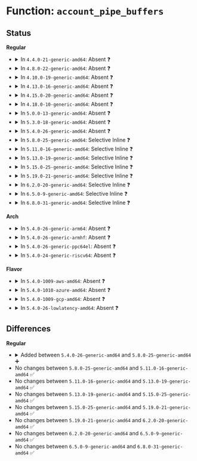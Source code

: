 # Function: <code>account_pipe_buffers</code>

## Status
<b>Regular</b>
<ul>
<li>
<details>
<summary>In <code>4.4.0-21-generic-amd64</code>: Absent ❓</summary>

```json
{
  "name": "account_pipe_buffers",
  "collision_type": "Unique Static",
  "inline_type": "Full",
  "funcs": [
    {
      "addr": 18446744071581029912,
      "name": "account_pipe_buffers",
      "external": false,
      "loc": "fs/pipe.c:592",
      "file": "fs/pipe.c",
      "inline": "not declared, inlined",
      "caller_inline": [
        "fs/pipe.c:alloc_pipe_info",
        "fs/pipe.c:free_pipe_info",
        "fs/pipe.c:pipe_fcntl"
      ],
      "caller_func": []
    }
  ],
  "symbols": []
}
```
</details>
</li>
<li>
<details>
<summary>In <code>4.8.0-22-generic-amd64</code>: Absent ❓</summary>

```json
{
  "name": "account_pipe_buffers",
  "collision_type": "Unique Static",
  "inline_type": "Full",
  "funcs": [
    {
      "addr": 18446744071581192291,
      "name": "account_pipe_buffers",
      "external": false,
      "loc": "fs/pipe.c:607",
      "file": "fs/pipe.c",
      "inline": "not declared, inlined",
      "caller_inline": [
        "fs/pipe.c:pipe_fcntl",
        "fs/pipe.c:free_pipe_info",
        "fs/pipe.c:alloc_pipe_info"
      ],
      "caller_func": []
    }
  ],
  "symbols": []
}
```
</details>
</li>
<li>
<details>
<summary>In <code>4.10.0-19-generic-amd64</code>: Absent ❓</summary>

```json
{
  "name": "account_pipe_buffers",
  "collision_type": "Unique Static",
  "inline_type": "Full",
  "funcs": [
    {
      "addr": 18446744071581269229,
      "name": "account_pipe_buffers",
      "external": false,
      "loc": "fs/pipe.c:604",
      "file": "fs/pipe.c",
      "inline": "not declared, inlined",
      "caller_inline": [
        "fs/pipe.c:pipe_fcntl",
        "fs/pipe.c:pipe_fcntl",
        "fs/pipe.c:free_pipe_info",
        "fs/pipe.c:alloc_pipe_info",
        "fs/pipe.c:alloc_pipe_info",
        "fs/pipe.c:alloc_pipe_info"
      ],
      "caller_func": []
    }
  ],
  "symbols": []
}
```
</details>
</li>
<li>
<details>
<summary>In <code>4.13.0-16-generic-amd64</code>: Absent ❓</summary>

```json
{
  "name": "account_pipe_buffers",
  "collision_type": "Unique Static",
  "inline_type": "Full",
  "funcs": [
    {
      "addr": 18446744071581318232,
      "name": "account_pipe_buffers",
      "external": false,
      "loc": "fs/pipe.c:604",
      "file": "fs/pipe.c",
      "inline": "not declared, inlined",
      "caller_inline": [
        "fs/pipe.c:pipe_fcntl",
        "fs/pipe.c:pipe_fcntl",
        "fs/pipe.c:free_pipe_info",
        "fs/pipe.c:alloc_pipe_info",
        "fs/pipe.c:alloc_pipe_info",
        "fs/pipe.c:alloc_pipe_info"
      ],
      "caller_func": []
    }
  ],
  "symbols": []
}
```
</details>
</li>
<li>
<details>
<summary>In <code>4.15.0-20-generic-amd64</code>: Absent ❓</summary>

```json
{
  "name": "account_pipe_buffers",
  "collision_type": "Unique Static",
  "inline_type": "Full",
  "funcs": [
    {
      "addr": 18446744071581458445,
      "name": "account_pipe_buffers",
      "external": false,
      "loc": "fs/pipe.c:605",
      "file": "fs/pipe.c",
      "inline": "not declared, inlined",
      "caller_inline": [
        "fs/pipe.c:pipe_fcntl",
        "fs/pipe.c:pipe_fcntl",
        "fs/pipe.c:free_pipe_info",
        "fs/pipe.c:alloc_pipe_info",
        "fs/pipe.c:alloc_pipe_info",
        "fs/pipe.c:alloc_pipe_info"
      ],
      "caller_func": []
    }
  ],
  "symbols": []
}
```
</details>
</li>
<li>
<details>
<summary>In <code>4.18.0-10-generic-amd64</code>: Absent ❓</summary>

```json
{
  "name": "account_pipe_buffers",
  "collision_type": "Unique Static",
  "inline_type": "Full",
  "funcs": [
    {
      "addr": 18446744071581618020,
      "name": "account_pipe_buffers",
      "external": false,
      "loc": "fs/pipe.c:600",
      "file": "fs/pipe.c",
      "inline": "not declared, inlined",
      "caller_inline": [
        "fs/pipe.c:pipe_fcntl",
        "fs/pipe.c:pipe_fcntl",
        "fs/pipe.c:free_pipe_info",
        "fs/pipe.c:alloc_pipe_info",
        "fs/pipe.c:alloc_pipe_info",
        "fs/pipe.c:alloc_pipe_info"
      ],
      "caller_func": []
    }
  ],
  "symbols": []
}
```
</details>
</li>
<li>
<details>
<summary>In <code>5.0.0-13-generic-amd64</code>: Absent ❓</summary>

```json
{
  "name": "account_pipe_buffers",
  "collision_type": "Unique Static",
  "inline_type": "Full",
  "funcs": [
    {
      "addr": 18446744071581704244,
      "name": "account_pipe_buffers",
      "external": false,
      "loc": "fs/pipe.c:614",
      "file": "fs/pipe.c",
      "inline": "not declared, inlined",
      "caller_inline": [
        "fs/pipe.c:pipe_fcntl",
        "fs/pipe.c:pipe_fcntl",
        "fs/pipe.c:free_pipe_info",
        "fs/pipe.c:alloc_pipe_info",
        "fs/pipe.c:alloc_pipe_info",
        "fs/pipe.c:alloc_pipe_info"
      ],
      "caller_func": []
    }
  ],
  "symbols": []
}
```
</details>
</li>
<li>
<details>
<summary>In <code>5.3.0-18-generic-amd64</code>: Absent ❓</summary>

```json
{
  "name": "account_pipe_buffers",
  "collision_type": "Unique Static",
  "inline_type": "Full",
  "funcs": [
    {
      "addr": 18446744071581822138,
      "name": "account_pipe_buffers",
      "external": false,
      "loc": "fs/pipe.c:626",
      "file": "fs/pipe.c",
      "inline": "not declared, inlined",
      "caller_inline": [
        "fs/pipe.c:pipe_fcntl",
        "fs/pipe.c:pipe_fcntl",
        "fs/pipe.c:free_pipe_info",
        "fs/pipe.c:alloc_pipe_info",
        "fs/pipe.c:alloc_pipe_info",
        "fs/pipe.c:alloc_pipe_info"
      ],
      "caller_func": []
    }
  ],
  "symbols": []
}
```
</details>
</li>
<li>
<details>
<summary>In <code>5.4.0-26-generic-amd64</code>: Absent ❓</summary>

```json
{
  "name": "account_pipe_buffers",
  "collision_type": "Unique Static",
  "inline_type": "Full",
  "funcs": [
    {
      "addr": 18446744071581894698,
      "name": "account_pipe_buffers",
      "external": false,
      "loc": "fs/pipe.c:626",
      "file": "fs/pipe.c",
      "inline": "not declared, inlined",
      "caller_inline": [
        "fs/pipe.c:pipe_fcntl",
        "fs/pipe.c:pipe_fcntl",
        "fs/pipe.c:free_pipe_info",
        "fs/pipe.c:alloc_pipe_info",
        "fs/pipe.c:alloc_pipe_info",
        "fs/pipe.c:alloc_pipe_info"
      ],
      "caller_func": []
    }
  ],
  "symbols": []
}
```
</details>
</li>
<li>
<details>
<summary>In <code>5.8.0-25-generic-amd64</code>: Selective Inline ❓</summary>

```c
long unsigned int account_pipe_buffers(struct user_struct * user, long unsigned int old, long unsigned int new)
```

```json
{
  "name": "account_pipe_buffers",
  "collision_type": "Unique Global",
  "inline_type": "Selective",
  "funcs": [
    {
      "addr": 18446744071582124696,
      "name": "account_pipe_buffers",
      "external": true,
      "loc": "fs/pipe.c:741",
      "file": "fs/pipe.c",
      "inline": "not declared, inlined",
      "caller_inline": [
        "fs/pipe.c:pipe_fcntl",
        "fs/pipe.c:pipe_fcntl",
        "fs/pipe.c:free_pipe_info",
        "fs/pipe.c:alloc_pipe_info",
        "fs/pipe.c:alloc_pipe_info",
        "fs/pipe.c:alloc_pipe_info"
      ],
      "caller_func": [
        "kernel/watch_queue.c:watch_queue_set_size",
        "kernel/watch_queue.c:watch_queue_set_size"
      ]
    }
  ],
  "symbols": [
    {
      "addr": 18446744071582120416,
      "name": "account_pipe_buffers",
      "section": ".text",
      "bind": "STB_GLOBAL",
      "size": 26
    }
  ]
}
```
</details>
</li>
<li>
<details>
<summary>In <code>5.11.0-16-generic-amd64</code>: Selective Inline ❓</summary>

```c
long unsigned int account_pipe_buffers(struct user_struct * user, long unsigned int old, long unsigned int new)
```

```json
{
  "name": "account_pipe_buffers",
  "collision_type": "Unique Global",
  "inline_type": "Selective",
  "funcs": [
    {
      "addr": 18446744071582171130,
      "name": "account_pipe_buffers",
      "external": true,
      "loc": "fs/pipe.c:741",
      "file": "fs/pipe.c",
      "inline": "not declared, inlined",
      "caller_inline": [
        "fs/pipe.c:pipe_fcntl",
        "fs/pipe.c:pipe_fcntl",
        "fs/pipe.c:free_pipe_info",
        "fs/pipe.c:alloc_pipe_info",
        "fs/pipe.c:alloc_pipe_info",
        "fs/pipe.c:alloc_pipe_info"
      ],
      "caller_func": [
        "kernel/watch_queue.c:watch_queue_set_size",
        "kernel/watch_queue.c:watch_queue_set_size"
      ]
    }
  ],
  "symbols": [
    {
      "addr": 18446744071582166816,
      "name": "account_pipe_buffers",
      "section": ".text",
      "bind": "STB_GLOBAL",
      "size": 26
    }
  ]
}
```
</details>
</li>
<li>
<details>
<summary>In <code>5.13.0-19-generic-amd64</code>: Selective Inline ❓</summary>

```c
long unsigned int account_pipe_buffers(struct user_struct * user, long unsigned int old, long unsigned int new)
```

```json
{
  "name": "account_pipe_buffers",
  "collision_type": "Unique Global",
  "inline_type": "Selective",
  "funcs": [
    {
      "addr": 18446744071582195770,
      "name": "account_pipe_buffers",
      "external": true,
      "loc": "fs/pipe.c:755",
      "file": "fs/pipe.c",
      "inline": "not declared, inlined",
      "caller_inline": [
        "fs/pipe.c:pipe_fcntl",
        "fs/pipe.c:pipe_fcntl",
        "fs/pipe.c:free_pipe_info",
        "fs/pipe.c:alloc_pipe_info",
        "fs/pipe.c:alloc_pipe_info",
        "fs/pipe.c:alloc_pipe_info"
      ],
      "caller_func": [
        "kernel/watch_queue.c:watch_queue_set_size",
        "kernel/watch_queue.c:watch_queue_set_size"
      ]
    }
  ],
  "symbols": [
    {
      "addr": 18446744071582191408,
      "name": "account_pipe_buffers",
      "section": ".text",
      "bind": "STB_GLOBAL",
      "size": 26
    }
  ]
}
```
</details>
</li>
<li>
<details>
<summary>In <code>5.15.0-25-generic-amd64</code>: Selective Inline ❓</summary>

```c
long unsigned int account_pipe_buffers(struct user_struct * user, long unsigned int old, long unsigned int new)
```

```json
{
  "name": "account_pipe_buffers",
  "collision_type": "Unique Global",
  "inline_type": "Selective",
  "funcs": [
    {
      "addr": 18446744071582513098,
      "name": "account_pipe_buffers",
      "external": true,
      "loc": "fs/pipe.c:756",
      "file": "fs/pipe.c",
      "inline": "not declared, inlined",
      "caller_inline": [
        "fs/pipe.c:pipe_fcntl",
        "fs/pipe.c:pipe_fcntl",
        "fs/pipe.c:free_pipe_info",
        "fs/pipe.c:alloc_pipe_info",
        "fs/pipe.c:alloc_pipe_info",
        "fs/pipe.c:alloc_pipe_info"
      ],
      "caller_func": [
        "kernel/watch_queue.c:watch_queue_set_size",
        "kernel/watch_queue.c:watch_queue_set_size"
      ]
    }
  ],
  "symbols": [
    {
      "addr": 18446744071582508720,
      "name": "account_pipe_buffers",
      "section": ".text",
      "bind": "STB_GLOBAL",
      "size": 26
    }
  ]
}
```
</details>
</li>
<li>
<details>
<summary>In <code>5.19.0-21-generic-amd64</code>: Selective Inline ❓</summary>

```c
long unsigned int account_pipe_buffers(struct user_struct * user, long unsigned int old, long unsigned int new)
```

```json
{
  "name": "account_pipe_buffers",
  "collision_type": "Unique Global",
  "inline_type": "Selective",
  "funcs": [
    {
      "addr": 18446744071583037749,
      "name": "account_pipe_buffers",
      "external": true,
      "loc": "fs/pipe.c:757",
      "file": "fs/pipe.c",
      "inline": "not declared, inlined",
      "caller_inline": [
        "fs/pipe.c:pipe_fcntl",
        "fs/pipe.c:pipe_fcntl",
        "fs/pipe.c:free_pipe_info",
        "fs/pipe.c:alloc_pipe_info",
        "fs/pipe.c:alloc_pipe_info",
        "fs/pipe.c:alloc_pipe_info"
      ],
      "caller_func": [
        "kernel/watch_queue.c:watch_queue_set_size",
        "kernel/watch_queue.c:watch_queue_set_size"
      ]
    }
  ],
  "symbols": [
    {
      "addr": 18446744071583033104,
      "name": "account_pipe_buffers",
      "section": ".text",
      "bind": "STB_GLOBAL",
      "size": 36
    }
  ]
}
```
</details>
</li>
<li>
<details>
<summary>In <code>6.2.0-20-generic-amd64</code>: Selective Inline ❓</summary>

```c
long unsigned int account_pipe_buffers(struct user_struct * user, long unsigned int old, long unsigned int new)
```

```json
{
  "name": "account_pipe_buffers",
  "collision_type": "Unique Global",
  "inline_type": "Selective",
  "funcs": [
    {
      "addr": 18446744071583602485,
      "name": "account_pipe_buffers",
      "external": true,
      "loc": "fs/pipe.c:757",
      "file": "fs/pipe.c",
      "inline": "not declared, inlined",
      "caller_inline": [
        "fs/pipe.c:pipe_fcntl",
        "fs/pipe.c:pipe_fcntl",
        "fs/pipe.c:free_pipe_info",
        "fs/pipe.c:alloc_pipe_info",
        "fs/pipe.c:alloc_pipe_info",
        "fs/pipe.c:alloc_pipe_info"
      ],
      "caller_func": [
        "kernel/watch_queue.c:watch_queue_set_size",
        "kernel/watch_queue.c:watch_queue_set_size"
      ]
    }
  ],
  "symbols": [
    {
      "addr": 18446744071583597520,
      "name": "account_pipe_buffers",
      "section": ".text",
      "bind": "STB_GLOBAL",
      "size": 36
    }
  ]
}
```
</details>
</li>
<li>
<details>
<summary>In <code>6.5.0-9-generic-amd64</code>: Selective Inline ❓</summary>

```c
long unsigned int account_pipe_buffers(struct user_struct * user, long unsigned int old, long unsigned int new)
```

```json
{
  "name": "account_pipe_buffers",
  "collision_type": "Unique Global",
  "inline_type": "Selective",
  "funcs": [
    {
      "addr": 18446744071583819363,
      "name": "account_pipe_buffers",
      "external": true,
      "loc": "fs/pipe.c:759",
      "file": "fs/pipe.c",
      "inline": "not declared, inlined",
      "caller_inline": [
        "fs/pipe.c:pipe_fcntl",
        "fs/pipe.c:pipe_fcntl",
        "fs/pipe.c:free_pipe_info",
        "fs/pipe.c:alloc_pipe_info",
        "fs/pipe.c:alloc_pipe_info",
        "fs/pipe.c:alloc_pipe_info"
      ],
      "caller_func": [
        "kernel/watch_queue.c:watch_queue_set_size",
        "kernel/watch_queue.c:watch_queue_set_size"
      ]
    }
  ],
  "symbols": [
    {
      "addr": 18446744071583814368,
      "name": "account_pipe_buffers",
      "section": ".text",
      "bind": "STB_GLOBAL",
      "size": 36
    }
  ]
}
```
</details>
</li>
<li>
<details>
<summary>In <code>6.8.0-31-generic-amd64</code>: Selective Inline ❓</summary>

```c
long unsigned int account_pipe_buffers(struct user_struct * user, long unsigned int old, long unsigned int new)
```

```json
{
  "name": "account_pipe_buffers",
  "collision_type": "Unique Global",
  "inline_type": "Selective",
  "funcs": [
    {
      "addr": 18446744071584025343,
      "name": "account_pipe_buffers",
      "external": true,
      "loc": "fs/pipe.c:775",
      "file": "fs/pipe.c",
      "inline": "not declared, inlined",
      "caller_inline": [
        "fs/pipe.c:pipe_fcntl",
        "fs/pipe.c:pipe_fcntl",
        "fs/pipe.c:free_pipe_info",
        "fs/pipe.c:alloc_pipe_info",
        "fs/pipe.c:alloc_pipe_info",
        "fs/pipe.c:alloc_pipe_info"
      ],
      "caller_func": [
        "kernel/watch_queue.c:watch_queue_set_size",
        "kernel/watch_queue.c:watch_queue_set_size"
      ]
    }
  ],
  "symbols": [
    {
      "addr": 18446744071584020352,
      "name": "account_pipe_buffers",
      "section": ".text",
      "bind": "STB_GLOBAL",
      "size": 36
    }
  ]
}
```
</details>
</li>
</ul>
<b>Arch</b>
<ul>
<li>
<details>
<summary>In <code>5.4.0-26-generic-arm64</code>: Absent ❓</summary>

```json
{
  "name": "account_pipe_buffers",
  "collision_type": "Unique Static",
  "inline_type": "Full",
  "funcs": [
    {
      "addr": 18446603336493373624,
      "name": "account_pipe_buffers",
      "external": false,
      "loc": "fs/pipe.c:626",
      "file": "fs/pipe.c",
      "inline": "not declared, inlined",
      "caller_inline": [
        "fs/pipe.c:pipe_fcntl",
        "fs/pipe.c:pipe_fcntl",
        "fs/pipe.c:free_pipe_info",
        "fs/pipe.c:alloc_pipe_info",
        "fs/pipe.c:alloc_pipe_info",
        "fs/pipe.c:alloc_pipe_info"
      ],
      "caller_func": []
    }
  ],
  "symbols": []
}
```
</details>
</li>
<li>
<details>
<summary>In <code>5.4.0-26-generic-armhf</code>: Absent ❓</summary>

```json
{
  "name": "account_pipe_buffers",
  "collision_type": "Unique Static",
  "inline_type": "Full",
  "funcs": [
    {
      "addr": 3226960220,
      "name": "account_pipe_buffers",
      "external": false,
      "loc": "fs/pipe.c:626",
      "file": "fs/pipe.c",
      "inline": "not declared, inlined",
      "caller_inline": [
        "fs/pipe.c:pipe_fcntl",
        "fs/pipe.c:pipe_fcntl",
        "fs/pipe.c:free_pipe_info",
        "fs/pipe.c:alloc_pipe_info",
        "fs/pipe.c:alloc_pipe_info",
        "fs/pipe.c:alloc_pipe_info"
      ],
      "caller_func": []
    }
  ],
  "symbols": []
}
```
</details>
</li>
<li>
<details>
<summary>In <code>5.4.0-26-generic-ppc64el</code>: Absent ❓</summary>

```json
{
  "name": "account_pipe_buffers",
  "collision_type": "Unique Static",
  "inline_type": "Full",
  "funcs": [
    {
      "addr": 13835058055286921524,
      "name": "account_pipe_buffers",
      "external": false,
      "loc": "fs/pipe.c:626",
      "file": "fs/pipe.c",
      "inline": "not declared, inlined",
      "caller_inline": [
        "fs/pipe.c:pipe_fcntl",
        "fs/pipe.c:pipe_fcntl",
        "fs/pipe.c:free_pipe_info",
        "fs/pipe.c:alloc_pipe_info",
        "fs/pipe.c:alloc_pipe_info",
        "fs/pipe.c:alloc_pipe_info"
      ],
      "caller_func": []
    }
  ],
  "symbols": []
}
```
</details>
</li>
<li>
<details>
<summary>In <code>5.4.0-24-generic-riscv64</code>: Absent ❓</summary>

```json
{
  "name": "account_pipe_buffers",
  "collision_type": "Unique Static",
  "inline_type": "Full",
  "funcs": [
    {
      "addr": 18446743936273091916,
      "name": "account_pipe_buffers",
      "external": false,
      "loc": "fs/pipe.c:626",
      "file": "fs/pipe.c",
      "inline": "not declared, inlined",
      "caller_inline": [
        "fs/pipe.c:pipe_fcntl",
        "fs/pipe.c:pipe_fcntl",
        "fs/pipe.c:free_pipe_info",
        "fs/pipe.c:alloc_pipe_info",
        "fs/pipe.c:alloc_pipe_info",
        "fs/pipe.c:alloc_pipe_info"
      ],
      "caller_func": []
    }
  ],
  "symbols": []
}
```
</details>
</li>
</ul>
<b>Flavor</b>
<ul>
<li>
<details>
<summary>In <code>5.4.0-1009-aws-amd64</code>: Absent ❓</summary>

```json
{
  "name": "account_pipe_buffers",
  "collision_type": "Unique Static",
  "inline_type": "Full",
  "funcs": [
    {
      "addr": 18446744071581863434,
      "name": "account_pipe_buffers",
      "external": false,
      "loc": "fs/pipe.c:626",
      "file": "fs/pipe.c",
      "inline": "not declared, inlined",
      "caller_inline": [
        "fs/pipe.c:pipe_fcntl",
        "fs/pipe.c:pipe_fcntl",
        "fs/pipe.c:free_pipe_info",
        "fs/pipe.c:alloc_pipe_info",
        "fs/pipe.c:alloc_pipe_info",
        "fs/pipe.c:alloc_pipe_info"
      ],
      "caller_func": []
    }
  ],
  "symbols": []
}
```
</details>
</li>
<li>
<details>
<summary>In <code>5.4.0-1010-azure-amd64</code>: Absent ❓</summary>

```json
{
  "name": "account_pipe_buffers",
  "collision_type": "Unique Static",
  "inline_type": "Full",
  "funcs": [
    {
      "addr": 18446744071581801034,
      "name": "account_pipe_buffers",
      "external": false,
      "loc": "fs/pipe.c:626",
      "file": "fs/pipe.c",
      "inline": "not declared, inlined",
      "caller_inline": [
        "fs/pipe.c:pipe_fcntl",
        "fs/pipe.c:pipe_fcntl",
        "fs/pipe.c:free_pipe_info",
        "fs/pipe.c:alloc_pipe_info",
        "fs/pipe.c:alloc_pipe_info",
        "fs/pipe.c:alloc_pipe_info"
      ],
      "caller_func": []
    }
  ],
  "symbols": []
}
```
</details>
</li>
<li>
<details>
<summary>In <code>5.4.0-1009-gcp-amd64</code>: Absent ❓</summary>

```json
{
  "name": "account_pipe_buffers",
  "collision_type": "Unique Static",
  "inline_type": "Full",
  "funcs": [
    {
      "addr": 18446744071581854746,
      "name": "account_pipe_buffers",
      "external": false,
      "loc": "fs/pipe.c:626",
      "file": "fs/pipe.c",
      "inline": "not declared, inlined",
      "caller_inline": [
        "fs/pipe.c:pipe_fcntl",
        "fs/pipe.c:pipe_fcntl",
        "fs/pipe.c:free_pipe_info",
        "fs/pipe.c:alloc_pipe_info",
        "fs/pipe.c:alloc_pipe_info",
        "fs/pipe.c:alloc_pipe_info"
      ],
      "caller_func": []
    }
  ],
  "symbols": []
}
```
</details>
</li>
<li>
<details>
<summary>In <code>5.4.0-26-lowlatency-amd64</code>: Absent ❓</summary>

```json
{
  "name": "account_pipe_buffers",
  "collision_type": "Unique Static",
  "inline_type": "Full",
  "funcs": [
    {
      "addr": 18446744071581924234,
      "name": "account_pipe_buffers",
      "external": false,
      "loc": "fs/pipe.c:626",
      "file": "fs/pipe.c",
      "inline": "not declared, inlined",
      "caller_inline": [
        "fs/pipe.c:pipe_fcntl",
        "fs/pipe.c:pipe_fcntl",
        "fs/pipe.c:free_pipe_info",
        "fs/pipe.c:alloc_pipe_info",
        "fs/pipe.c:alloc_pipe_info",
        "fs/pipe.c:alloc_pipe_info"
      ],
      "caller_func": []
    }
  ],
  "symbols": []
}
```
</details>
</li>
</ul>

## Differences
<b>Regular</b>
<ul>
<li>
<details>
<summary>Added between <code>5.4.0-26-generic-amd64</code> and <code>5.8.0-25-generic-amd64</code> ➕</summary>

```c
long unsigned int account_pipe_buffers(struct user_struct * user, long unsigned int old, long unsigned int new)
```
</details>
</li>
<li>
No changes between <code>5.8.0-25-generic-amd64</code> and <code>5.11.0-16-generic-amd64</code> ✅
</li>
<li>
No changes between <code>5.11.0-16-generic-amd64</code> and <code>5.13.0-19-generic-amd64</code> ✅
</li>
<li>
No changes between <code>5.13.0-19-generic-amd64</code> and <code>5.15.0-25-generic-amd64</code> ✅
</li>
<li>
No changes between <code>5.15.0-25-generic-amd64</code> and <code>5.19.0-21-generic-amd64</code> ✅
</li>
<li>
No changes between <code>5.19.0-21-generic-amd64</code> and <code>6.2.0-20-generic-amd64</code> ✅
</li>
<li>
No changes between <code>6.2.0-20-generic-amd64</code> and <code>6.5.0-9-generic-amd64</code> ✅
</li>
<li>
No changes between <code>6.5.0-9-generic-amd64</code> and <code>6.8.0-31-generic-amd64</code> ✅
</li>
</ul>
